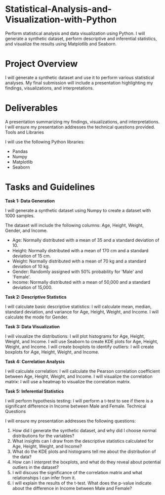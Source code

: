 # Statistical-Analysis-and-Visualization-with-Python

Perform statistical analysis and data visualization using Python. I will generate a synthetic dataset, perform descriptive and inferential statistics, and visualize the results using Matplotlib and Seaborn.

# Project Overview
I will generate a synthetic dataset and use it to perform various statistical analyses. My final submission will include a presentation highlighting my findings, visualizations, and interpretations.

# Deliverables
A presentation summarizing my findings, visualizations, and interpretations.
I will ensure my presentation addresses the technical questions provided.
Tools and Libraries

I will use the following Python libraries:

- Pandas
- Numpy
- Matplotlib
- Seaborn
  
# Tasks and Guidelines
**Task 1: Data Generation**

I will generate a synthetic dataset using Numpy to create a dataset with 1000 samples.

The dataset will include the following columns: Age, Height, Weight, Gender, and Income.

- Age: Normally distributed with a mean of 35 and a standard deviation of 10.
- Height: Normally distributed with a mean of 170 cm and a standard deviation of 15 cm.
- Weight: Normally distributed with a mean of 70 kg and a standard deviation of 10 kg.
- Gender: Randomly assigned with 50% probability for 'Male' and 'Female'.
- Income: Normally distributed with a mean of 50,000 and a standard deviation of 15,000.
  
**Task 2: Descriptive Statistics**

I will calculate basic descriptive statistics:
I will calculate mean, median, standard deviation, and variance for Age, Height, Weight, and Income.
I will calculate the mode for Gender.

**Task 3: Data Visualization**

I will visualize the distributions:
I will plot histograms for Age, Height, Weight, and Income.
I will use Seaborn to create KDE plots for Age, Height, Weight, and Income.
I will create boxplots to identify outliers:
I will create boxplots for Age, Height, Weight, and Income.

**Task 4: Correlation Analysis**

I will calculate correlation:
I will calculate the Pearson correlation coefficient between Age, Height, Weight, and Income.
I will visualize the correlation matrix:
I will use a heatmap to visualize the correlation matrix.

**Task 5: Inferential Statistics**

I will perform hypothesis testing:
I will perform a t-test to see if there is a significant difference in Income between Male and Female.
Technical Questions

I will ensure my presentation addresses the following questions:

1. How did I generate the synthetic dataset, and why did I choose normal distributions for the variables?
2. What insights can I draw from the descriptive statistics calculated for Age, Height, Weight, and Income?
3. What do the KDE plots and histograms tell me about the distribution of the data?
4. How can I interpret the boxplots, and what do they reveal about potential outliers in the dataset?
5. I will discuss the significance of the correlation matrix and what relationships I can infer from it.
6. I will explain the results of the t-test. What does the p-value indicate about the difference in Income between Male and Female?
